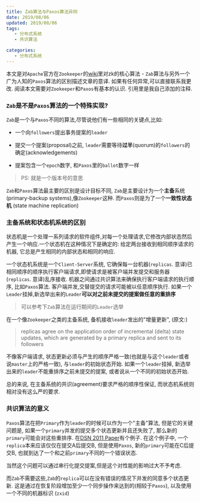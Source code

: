 ```yaml
---
title: Zab算法与Paxos算法异同
date: 2019/08/06
updated: 2019/08/06
tags:
   - 分布式系统
   - 共识算法

categories:
   - 分布式系统
---
```


本文是对`Apache`官方在`Zookeeper`的[wiki](https://cwiki.apache.org/confluence/display/ZOOKEEPER/Zab+vs.+Paxos)里对zk的核心算法 - `Zab`算法与另外一个广为人知的`Paxos`算法的区别描述文章的意译. 如果有任何异常,可以直接联系我更改. 阅读本文需要对`Zookeeper`和`Paxos`有基本的认识. 引用里是我自己添加的注释.



<!--more-->



### `Zab`是不是`Paxos`算法的一个特殊实现?

`Zab`是一个与`Paxos`不同的算法,尽管说他们有一些相同的关键点,比如:

-  一个向`followers`提出事务提案的`leader`

- 提交一个提案(proposal)之前, `leader`需要等待**过半**(quorum)的`followers`的确定(acknowledgements)

- 提案包含一个`epoch`数字, 和`Paxos`里的`ballot`数字一样

> PS:  就是一个版本号的意思



`Zab`和`Paxos`算法最主要的区别是设计目标不同, `Zab`是主要设计为一个**主备**系统(primary-backup systems),像`Zookeeper`这种. 而`Paxos`则是为了一个**一致性状态机** (state machine replication)



### 主备系统和状态机系统的区别

状态机是一个处理一系列请求的软件组件,对每一个处理请求,它修改内部状态然后产生一个响应.一个状态机在这种情况下是确定的:  给定两台接收到相同顺序请求的机器, 它总是产生相同的内部状态和相同的响应.

一个状态机系统是一个`Client-Server`系统, 它确保每一台机器(`replicas`. 意译)已相同顺序的顺序执行客户端请求,即使请求是被客户端并发提交和服务器(`replicas`. 意译)乱序接收. 机器之间通过共识算法来确保执行客户端请求的执行顺序, 比如`Paxos`算法. 客户端并发,交替提交的请求可能被以任意顺序执行. 如果一个`Leader`挂掉,新选举出来的`Leader`**可以对之前未提交的提案做任意的重排序**

> 可以参考下`Zab`算法在运行期间的`Leader`选举



在一个像`Zookeeper`之类的主备系统,  备机接收`leader`发出的"增量更新", (原文:)

>  replicas agree on the application order of incremental (delta) state updates, which are generated by a primary replica and sent to its followers



不像客户端请求, 状态更新必须与产生的顺序严格一致(也就是与这个`leader`或者说`master`上的严格一致), 与`leader`的初始状态开始. 如果一个`leader`挂掉, 新选举出来的`leader`不能重排序之前未提交的提案, 或者说从一个不同的初始状态开始.

总的来说, 在主备系统的共识(agreement)要求严格的顺序性保证, 而状态机系统则相对没有这么严的要求.



### 共识算法的意义

`Paxos`算法在把`Primary`作为`leader`的时候可以作为一个"主备"算法, 但是它的关键问题是, 如果一个`primary`并发的提交多个状态更新并且还失败了, 那么新的`primary`可能会对这些重排序. 在[DSN 2011 Paper](https://pdfs.semanticscholar.org/fc11/031895c302dc52404d34de58af1a72f3b817.pdf)有个例子. 在这个例子中, 一个`replica`本来应该仅仅在提交A后提交B, 但是使用`Paxos`, 新的`primary`可能在C后提交B, 也就到达了一个和之前`primary`不同的一个错误状态.

当然这个问题可以通过串行化提交提案,但是这个对性能的影响过大不予考虑.



而`Zab`不需要这些,`Zab`的`replica`可以在没有错误的情况下并发的同意多个状态更新. 这是通过在恢复阶段增加至少一个同步操作来达到的(相较于`Paxos`), 以及使用一个不同的机器标识 (`zxid`)
